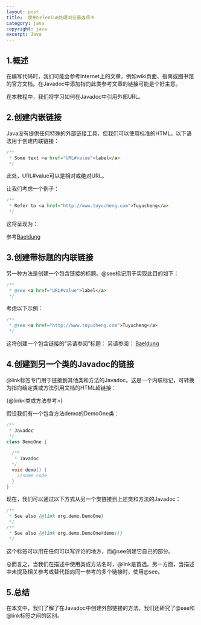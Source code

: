 ```yaml
---
layout: post
title:  使用Selenium处理浏览器选项卡
category: java
copyright: java
excerpt: Java
---
```


## 1.概述

在编写代码时，我们可能会参考Internet上的文章，例如wiki页面、指南或图书馆的官方文档。在Javadoc中添加指向此类参考文章的链接可能是个好主意。

在本教程中，我们将学习如何在Javadoc中引用外部URL。

## 2.创建内嵌链接

Java没有提供任何特殊的外部链接工具，但我们可以使用标准的HTML。以下语法用于创建内联链接：

```java
/**
 * Some text <a href="URL#value">label</a> 
 */
```

此处，URL#value可以是相对或绝对URL。

让我们考虑一个例子：

```java
/** 
 * Refer to <a href="http://www.tuyucheng.com">Tuyucheng</a> 
 */
```

这将呈现为：

参考[Baeldung](https://www.baeldung.com/)

## 3.创建带标题的内联链接

另一种方法是创建一个包含链接的标题。@see标记用于实现此目的如下：

```java
/**
 * @see <a href="URL#value">label</a>
 */
```

考虑以下示例：

```java
/**
 * @see <a href="http://www.tuyucheng.com">Tuyucheng</a> 
 */
```

这将创建一个包含链接的“另请参阅”标题：
另请参阅：
[Baeldung](https://www.baeldung.com/)

## 4.创建到另一个类的Javadoc的链接

@link标签专门用于链接到其他类和方法的Javadoc。这是一个内联标记，可转换为指向给定类或方法引用文档的HTML超链接：

{@link<类或方法参考>}

假设我们有一个包含方法demo的DemoOne类：

```java
/** 
 * Javadoc
 */
class DemoOne {
  
  /**
   * Javadoc
  */
  void demo() {
    //some code
  }
}
```

现在，我们可以通过以下方式从另一个类链接到上述类和方法的Javadoc：

```java
/** 
 * See also {@link org.demo.DemoOne}
 */
/**
 * See also {@link org.demo.DemoOne#demo()}
 */
```

这个标签可以用在任何可以写评论的地方，而@see创建它自己的部分。

总而言之，当我们在描述中使用类或方法名时，@link是首选。另一方面，当描述中未提及相关参考或替代指向同一参考的多个链接时，使用@see。

## 5.总结

在本文中，我们了解了在Javadoc中创建外部链接的方法。我们还研究了@see和@link标签之间的区别。
